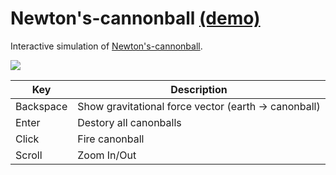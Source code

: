 # Newton's-cannonball [(demo)](https://greece4ever.github.io/Newton-s-cannonball/)
Interactive simulation of [Newton's-cannonball](https://en.wikipedia.org/wiki/Newton%27s_cannonball).

![](https://i.imgur.com/EN5AyK5.gif)

| Key | Description  |
|-----------|-------------------------------------------------------|
| Backspace | Show gravitational force vector (earth -> canonball)  |
| Enter     | Destory all canonballs                                |
| Click     | Fire canonball                                        |
| Scroll    | Zoom In/Out                                           |
